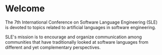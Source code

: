# Welcome
The 7th International Conference on Software Language Engineering (SLE) is devoted to topics related to artificial languages in software engineering.

SLE's mission is to encourage and organize communication among communities that have traditionally looked at software languages from different and yet complementary perspectives. 
